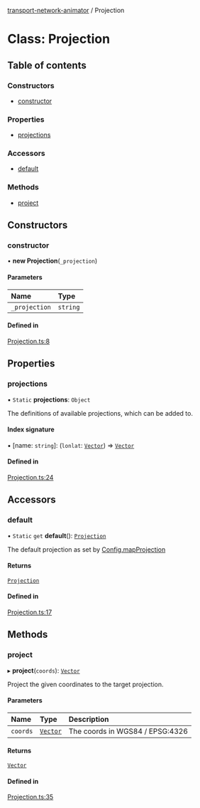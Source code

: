 [transport-network-animator](../README.md) / Projection

# Class: Projection

## Table of contents

### Constructors

- [constructor](Projection.md#constructor)

### Properties

- [projections](Projection.md#projections)

### Accessors

- [default](Projection.md#default)

### Methods

- [project](Projection.md#project)

## Constructors

### constructor

• **new Projection**(`_projection`)

#### Parameters

| Name | Type |
| :------ | :------ |
| `_projection` | `string` |

#### Defined in

[Projection.ts:8](https://github.com/Vin2nt/transport-network-animator/blob/master/src/Projection.ts#L8)

## Properties

### projections

▪ `Static` **projections**: `Object`

The definitions of available projections, which can be added to.

#### Index signature

▪ [name: `string`]: (`lonlat`: [`Vector`](Vector.md)) => [`Vector`](Vector.md)

#### Defined in

[Projection.ts:24](https://github.com/Vin2nt/transport-network-animator/blob/master/src/Projection.ts#L24)

## Accessors

### default

• `Static` `get` **default**(): [`Projection`](Projection.md)

The default projection as set by [Config.mapProjection](Config.md#mapprojection)

#### Returns

[`Projection`](Projection.md)

#### Defined in

[Projection.ts:17](https://github.com/Vin2nt/transport-network-animator/blob/master/src/Projection.ts#L17)

## Methods

### project

▸ **project**(`coords`): [`Vector`](Vector.md)

Project the given coordinates to the target projection.

#### Parameters

| Name | Type | Description |
| :------ | :------ | :------ |
| `coords` | [`Vector`](Vector.md) | The coords in WGS84 / EPSG:4326 |

#### Returns

[`Vector`](Vector.md)

#### Defined in

[Projection.ts:35](https://github.com/Vin2nt/transport-network-animator/blob/master/src/Projection.ts#L35)
